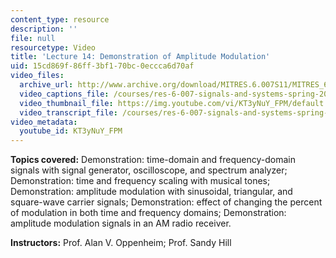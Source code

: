```yaml
---
content_type: resource
description: ''
file: null
resourcetype: Video
title: 'Lecture 14: Demonstration of Amplitude Modulation'
uid: 15cd869f-86ff-3bf1-70bc-0eccca6d70af
video_files:
  archive_url: http://www.archive.org/download/MITRES.6.007S11/MITRES_6-007S11lec14_300k.mp4
  video_captions_file: /courses/res-6-007-signals-and-systems-spring-2011/8e8c5641b89b55a19a591ffad7077066_KT3yNuY_FPM.vtt
  video_thumbnail_file: https://img.youtube.com/vi/KT3yNuY_FPM/default.jpg
  video_transcript_file: /courses/res-6-007-signals-and-systems-spring-2011/68dde7192bbc7f25afb5de5d259f0781_KT3yNuY_FPM.pdf
video_metadata:
  youtube_id: KT3yNuY_FPM
---
```


**Topics covered:** Demonstration: time-domain and frequency-domain signals with signal generator, oscilloscope, and spectrum analyzer; Demonstration: time and frequency scaling with musical tones; Demonstration: amplitude modulation with sinusoidal, triangular, and square-wave carrier signals; Demonstration: effect of changing the percent of modulation in both time and frequency domains; Demonstration: amplitude modulation signals in an AM radio receiver.

**Instructors:** Prof. Alan V. Oppenheim; Prof. Sandy Hill